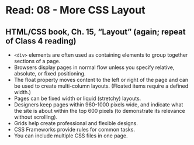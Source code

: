 # Read: 08 - More CSS Layout
## HTML/CSS book, Ch. 15, “Layout” (again; repeat of Class 4 reading)
* `<div>` elements are often used as containing elements
to group together sections of a page.
* Browsers display pages in normal flow unless you
specify relative, absolute, or fixed positioning.
* The float property moves content to the left or right
of the page and can be used to create multi-column
layouts. (Floated items require a defined width.)
* Pages can be fixed width or liquid (stretchy) layouts.
* Designers keep pages within 960-1000 pixels wide,
and indicate what the site is about within the top 600
pixels (to demonstrate its relevance without scrolling).
* Grids help create professional and flexible designs.
* CSS Frameworks provide rules for common tasks.
* You can include multiple CSS files in one page.